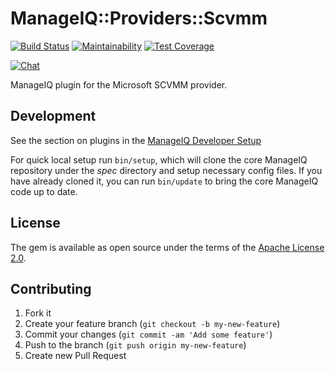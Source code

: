 # ManageIQ::Providers::Scvmm

[![Build Status](https://travis-ci.com/ManageIQ/manageiq-providers-scvmm.svg?branch=master)](https://travis-ci.com/github/ManageIQ/manageiq-providers-scvmm)
[![Maintainability](https://api.codeclimate.com/v1/badges/136e2b647b3c7218d288/maintainability)](https://codeclimate.com/github/ManageIQ/manageiq-providers-scvmm/maintainability)
[![Test Coverage](https://api.codeclimate.com/v1/badges/136e2b647b3c7218d288/test_coverage)](https://codeclimate.com/github/ManageIQ/manageiq-providers-scvmm/test_coverage)

[![Chat](https://badges.gitter.im/Join%20Chat.svg)](https://gitter.im/ManageIQ/manageiq-providers-scvmm?utm_source=badge&utm_medium=badge&utm_campaign=pr-badge&utm_content=badge)

ManageIQ plugin for the Microsoft SCVMM provider.

## Development

See the section on plugins in the [ManageIQ Developer Setup](http://manageiq.org/docs/guides/developer_setup/plugins)

For quick local setup run `bin/setup`, which will clone the core ManageIQ repository under the *spec* directory and setup necessary config files. If you have already cloned it, you can run `bin/update` to bring the core ManageIQ code up to date.

## License

The gem is available as open source under the terms of the [Apache License 2.0](http://www.apache.org/licenses/LICENSE-2.0).

## Contributing

1. Fork it
2. Create your feature branch (`git checkout -b my-new-feature`)
3. Commit your changes (`git commit -am 'Add some feature'`)
4. Push to the branch (`git push origin my-new-feature`)
5. Create new Pull Request
